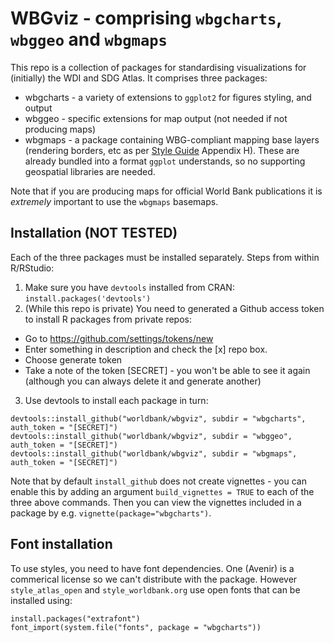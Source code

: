 # WBGviz - comprising `wbgcharts`, `wbggeo` and `wbgmaps`

This repo is a collection of packages for standardising visualizations for (initially) the WDI and SDG Atlas. It comprises three packages:
- wbgcharts - a variety of extensions to `ggplot2` for figures styling, and output
- wbggeo - specific extensions for map output (not needed if not producing maps)
- wbgmaps - a package containing WBG-compliant mapping base layers (rendering borders, etc as per [Style Guide](http://documents.worldbank.org/curated/en/154921467999692668/World-Bank-editorial-style-guide) Appendix H). These are already bundled into a format `ggplot` understands, so no supporting geospatial libraries are needed.

Note that if you are producing maps for official World Bank publications it is _extremely_ important to use the `wbgmaps` basemaps.

## Installation (NOT TESTED)

Each of the three packages must be installed separately. Steps from within R/RStudio:

1. Make sure you have `devtools` installed from CRAN: `install.packages('devtools')`
2. (While this repo is private) You need to generated a Github access token to install R packages from private repos:
  - Go to https://github.com/settings/tokens/new
  - Enter something in description and check the [x] repo box.
  - Choose generate token
  - Take a note of the token [SECRET] - you won't be able to see it again (although you can always delete it and generate another)
3. Use devtools to install each package in turn:
```
devtools::install_github("worldbank/wbgviz", subdir = "wbgcharts", auth_token = "[SECRET]")
devtools::install_github("worldbank/wbgviz", subdir = "wbggeo", auth_token = "[SECRET]")
devtools::install_github("worldbank/wbgviz", subdir = "wbgmaps", auth_token = "[SECRET]")
```
Note that by default `install_github` does not create vignettes - you can enable this by adding an argument `build_vignettes = TRUE` to each of the three above commands. Then you can view the vignettes included in a package by e.g. `vignette(package="wbgcharts")`.

## Font installation

To use styles, you need to have font dependencies. One (Avenir) is a commerical license so we can't distribute with the package. However `style_atlas_open` and `style_worldbank.org` use open fonts that can be installed using:
```
install.packages("extrafont")
font_import(system.file("fonts", package = "wbgcharts"))
```
